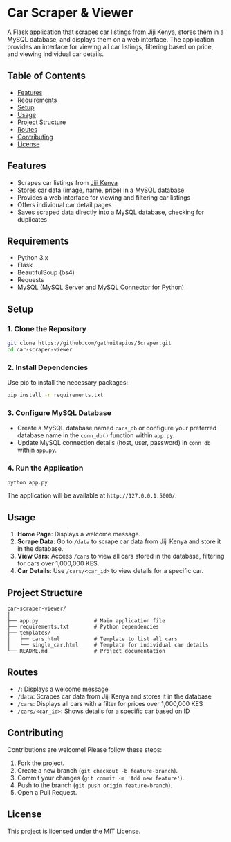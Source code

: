 # Car Scraper & Viewer

A Flask application that scrapes car listings from Jiji Kenya, stores them in a MySQL database, and displays them on a web interface. The application provides an interface for viewing all car listings, filtering based on price, and viewing individual car details.

## Table of Contents
- [Features](#features)
- [Requirements](#requirements)
- [Setup](#setup)
- [Usage](#usage)
- [Project Structure](#project-structure)
- [Routes](#routes)
- [Contributing](#contributing)
- [License](#license)

## Features
- Scrapes car listings from [Jiji Kenya](https://jiji.co.ke/)
- Stores car data (image, name, price) in a MySQL database
- Provides a web interface for viewing and filtering car listings
- Offers individual car detail pages
- Saves scraped data directly into a MySQL database, checking for duplicates

## Requirements
- Python 3.x
- Flask
- BeautifulSoup (bs4)
- Requests
- MySQL (MySQL Server and MySQL Connector for Python)

## Setup

### 1. Clone the Repository
```bash
git clone https://github.com/gathuitapius/Scraper.git
cd car-scraper-viewer
```

### 2. Install Dependencies
Use pip to install the necessary packages:
```bash
pip install -r requirements.txt
```

### 3. Configure MySQL Database
- Create a MySQL database named `cars_db` or configure your preferred database name in the `conn_db()` function within `app.py`.
- Update MySQL connection details (host, user, password) in `conn_db` within `app.py`.

### 4. Run the Application
```bash
python app.py
```

The application will be available at `http://127.0.0.1:5000/`.

## Usage

1. **Home Page**: Displays a welcome message.
2. **Scrape Data**: Go to `/data` to scrape car data from Jiji Kenya and store it in the database.
3. **View Cars**: Access `/cars` to view all cars stored in the database, filtering for cars over 1,000,000 KES.
4. **Car Details**: Use `/cars/<car_id>` to view details for a specific car.

## Project Structure
```
car-scraper-viewer/
│
├── app.py                  # Main application file
├── requirements.txt        # Python dependencies
├── templates/
│   ├── cars.html           # Template to list all cars
│   └── single_car.html     # Template for individual car details
└── README.md               # Project documentation
```

## Routes

- `/`: Displays a welcome message
- `/data`: Scrapes car data from Jiji Kenya and stores it in the database
- `/cars`: Displays all cars with a filter for prices over 1,000,000 KES
- `/cars/<car_id>`: Shows details for a specific car based on ID

## Contributing

Contributions are welcome! Please follow these steps:
1. Fork the project.
2. Create a new branch (`git checkout -b feature-branch`).
3. Commit your changes (`git commit -m 'Add new feature'`).
4. Push to the branch (`git push origin feature-branch`).
5. Open a Pull Request.

## License

This project is licensed under the MIT License.
